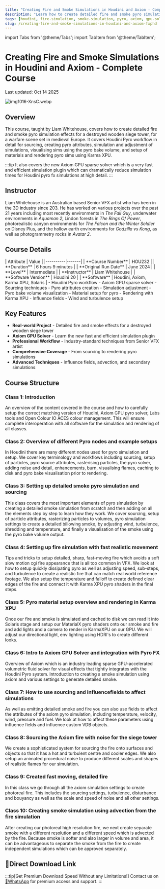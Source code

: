 ```yaml
---
title: "Creating Fire and Smoke Simulations in Houdini and Axiom - Complete Course"
description: "Learn how to create detailed fire and smoke pyro simulation effects for a destroyed wooden siege tower using Houdini and Axiom GPU solver"
tags: [houdini, fire-simulation, smoke-simulation, pyro, axiom, gpu-solver, vfx, fxphd, 3d, simulation, pyro-simulation]
slug: /creating-fire-and-smoke-simulations-in-houdini-and-axiom-fxphd
---
```


import Tabs from '@theme/Tabs';
import TabItem from '@theme/TabItem';

# Creating Fire and Smoke Simulations in Houdini and Axiom - Complete Course

Last updated: Oct 14 2025

![img1016-XnsC.webp](https://list.ucards.store/d/img/img1016-XnsC.webp)
## Overview

This course, taught by Liam Whitehouse, covers how to create detailed fire and smoke pyro simulation effects for a destroyed wooden siege tower, for a warfare scene set in medieval Europe. It covers Houdini Pyro workflow in detail for sourcing, creating pyro attributes, simulation and adjustment of simulations, visualising sims using the pyro bake volume, and setup of materials and rendering pyro sims using Karma XPU.

:::tip
It also covers the new Axiom GPU sparse solver which is a very fast and efficient simulation plugin which can dramatically reduce simulation times for Houdini pyro fx simulations at high detail.
:::

## Instructor

Liam Whitehouse is an Australian based Senior VFX artist who has been in the 3D industry since 203. He has worked on various projects over the past 21 years including most recently environments in _The Fall Guy_, underwater environments in _Aquaman 2_, Lindon forests in _The Rings Of Power_, photorealistic canyon environments for _The Falcon and the Winter Soldier_ on Disney Plus, and the hollow earth environments for _Godzilla vs Kong_, as well as photogrammetry rocks in _Avatar 2_.

## Course Details

<Tabs>
<TabItem value="details" label="Course Details">
| Attribute | Value |
|----------|-------|
| **Course Number** | HOU232 |
| **Duration** | 6 hours 9 minutes |
| **Original Run Date** | June 2024 |
| **Level** | Intermediate |
| **Instructor** | Liam Whitehouse |
| **Software Version** | Houdini 20 |
| **Software** | Houdini, Axiom, Karma XPU, Solaris |
</TabItem>
<TabItem value="skills" label="Skills Covered">
- Houdini Pyro workflow
- Axiom GPU sparse solver
- Sourcing techniques
- Pyro attributes creation
- Simulation adjustment
- Pyro bake volume visualization
- Material setup for pyro
- Rendering with Karma XPU
- Influence fields
- Wind and turbulence setup
</TabItem>
</Tabs>

## Key Features

- **Real-world Project** - Detailed fire and smoke effects for a destroyed wooden siege tower
- **Axiom GPU Solver** - Learn the new fast and efficient simulation plugin
- **Professional Workflow** - Industry-standard techniques from Senior VFX artist
- **Comprehensive Coverage** - From sourcing to rendering pyro simulations
- **Advanced Techniques** - Influence fields, advection, and secondary simulations

## Course Structure

### Class 1: Introduction
An overview of the content covered in the course and how to carefully setup the correct matching version of Houdini, Axiom GPU pyro solver, Labs tools and Open Colour IO ACES colour management. This will ensure complete interoperation with all software for the simulation and rendering of all classes.

### Class 2: Overview of different Pyro nodes and example setups
In Houdini there are many different nodes used for pyro simulation and setup. We cover key terminology and workflows including sourcing, setup of particles, pyro source attributes, rasterising particles, the pyro solver, adding noise and detail, enhancements, burn, visualising flames, caching to disk and pyro bake visualisation prior to rendering.

### Class 3: Setting up detailed smoke pyro simulation and sourcing
This class covers the most important elements of pyro simulation by creating a detailed smoke simulation from scratch and then adding on all the elements step by step to learn how they work. We cover sourcing, setup of particle attributes, rasterizing particles to volumes, pyro simulation settings to create a detailed billowing smoke, by adjusting wind, turbulence, shredding and temperature, and finally a visualisation of the smoke using the pyro bake volume output.

### Class 4: Setting up fire simulation with fast realistic movement
Tips and tricks to setup detailed, sharp, fast-moving fire which avoids a soft slow motion cgi fire appearance that is all too common in VFX. We look at how to setup quickly dissipating pyro as well as adjusting speed, sub-steps, and turbulence to create a realistic fire that can match real world reference footage. We also setup the temperature and falloff to create defined clear edges of the fire and connect it with Karma XPU pyro shaders in the final steps.

### Class 5: Pyro material setup overview and rendering in Karma XPU
Once our fire and smoke is simulated and cached to disk we can read it into Solaris stage and setup our MaterialX pyro shaders onto our smoke and fire and add lights and a camera to render in KarmaXPU on our GPU. We will adjust our directional light, env lighting using HDRI's to create different looks.

### Class 6: Intro to Axiom GPU Solver and integration with Pyro FX
Overview of Axiom which is an industry leading sparse GPU-accelerated volumetric fluid solver for visual effects that tightly integrates with the Houdini Pyro system. Introduction to creating a smoke simulation using axiom and various settings to generate detailed smoke.

### Class 7: How to use sourcing and influencefields to affect simulations
As well as emitting detailed smoke and fire you can also use fields to affect the attributes of the axiom pyro simulation, including temperature, velocity, wind, pressure and fuel. We look at how to affect these parameters using influence fields and influence custom VDB objects.

### Class 8: Sourcing the Axiom fire with noise for the siege tower
We create a sophisticated system for sourcing the fire onto surfaces and objects so that it has a hot and turbulent centre and cooler edges. We also setup an animated procedural noise to produce different scales and shapes of realistic flames for our simulation.

### Class 9: Created fast moving, detailed fire
In this class we go through all the axiom simulation settings to create photoreal fire. This includes the sourcing settings, turbulence, disturbance and bouyancy as well as the scale and speed of noise and all other settings.

### Class 10: Creating smoke simulation using advection from the fire simulation
After creating our photoreal high resolution fire, we next create separate smoke with a different resolution and a different speed which is advected by the fire. Because smoke is softer and also larger in volume and area, it can be advantageous to separate the smoke from the fire to create independent simulations which can be approved separately.

## 🚀Direct Download Link
:::tip[Get Premium Download Speed Without any Limitations!]
Contact us on [💬WhatsApp](https://wa.me/+8613237610083) for premium  access and support.
:::
